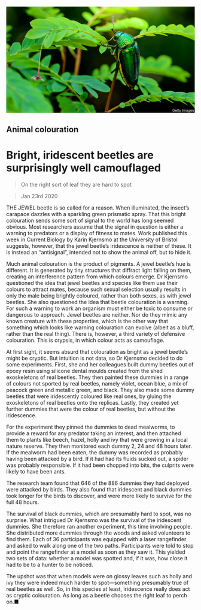 ![](./images/20200125_STP001_0.jpg)

## Animal colouration

# Bright, iridescent beetles are surprisingly well camouflaged

> On the right sort of leaf they are hard to spot

> Jan 23rd 2020

THE JEWEL beetle is so called for a reason. When illuminated, the insect’s carapace dazzles with a sparkling green prismatic spray. That this bright colouration sends some sort of signal to the world has long seemed obvious. Most researchers assume that the signal in question is either a warning to predators or a display of fitness to mates. Work published this week in Current Biology by Karin Kjernsmo at the University of Bristol suggests, however, that the jewel beetle’s iridescence is neither of these. It is instead an “antisignal”, intended not to show the animal off, but to hide it.

Much animal colouration is the product of pigments. A jewel beetle’s hue is different. It is generated by tiny structures that diffract light falling on them, creating an interference pattern from which colours emerge. Dr Kjernsmo questioned the idea that jewel beetles and species like them use their colours to attract mates, because such sexual selection usually results in only the male being brightly coloured, rather than both sexes, as with jewel beetles. She also questioned the idea that beetle colouration is a warning. For such a warning to work an organism must either be toxic to consume or dangerous to approach. Jewel beetles are neither. Nor do they mimic any known creature with these properties, which is the other way that something which looks like warning colouration can evolve (albeit as a bluff, rather than the real thing). There is, however, a third variety of defensive colouration. This is crypsis, in which colour acts as camouflage.

At first sight, it seems absurd that colouration as bright as a jewel beetle’s might be cryptic. But intuition is not data, so Dr Kjernsmo decided to do some experiments. First, she and her colleagues built dummy beetles out of epoxy resin using silicone dental moulds created from the shed exoskeletons of real beetles. They then painted these dummies in a range of colours not sported by real beetles, namely violet, ocean blue, a mix of peacock green and metallic green, and black. They also made some dummy beetles that were iridescently coloured like real ones, by gluing the exoskeletons of real beetles onto the replicas. Lastly, they created yet further dummies that were the colour of real beetles, but without the iridescence.

For the experiment they pinned the dummies to dead mealworms, to provide a reward for any predator taking an interest, and then attached them to plants like beech, hazel, holly and ivy that were growing in a local nature reserve. They then monitored each dummy 2, 24 and 48 hours later. If the mealworm had been eaten, the dummy was recorded as probably having been attacked by a bird. If it had had its fluids sucked out, a spider was probably responsible. If it had been chopped into bits, the culprits were likely to have been ants.

The research team found that 646 of the 886 dummies they had deployed were attacked by birds. They also found that iridescent and black dummies took longer for the birds to discover, and were more likely to survive for the full 48 hours.

The survival of black dummies, which are presumably hard to spot, was no surprise. What intrigued Dr Kjernsmo was the survival of the iridescent dummies. She therefore ran another experiment, this time involving people. She distributed more dummies through the woods and asked volunteers to find them. Each of 36 participants was equipped with a laser rangefinder and asked to walk along one of the two paths. Participants were told to stop and point the rangefinder at a model as soon as they saw it. This yielded two sets of data: whether a model was spotted and, if it was, how close it had to be to a hunter to be noticed.

The upshot was that when models were on glossy leaves such as holly and ivy they were indeed much harder to spot—something presumably true of real beetles as well. So, in this species at least, iridescence really does act as cryptic colouration. As long as a beetle chooses the right leaf to perch on.■